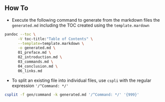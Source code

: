 ## How To

- Execute the following command to generate from the markdown files the `generated.md` including the TOC created using the `template.mardown`

```bash
pandoc --toc \
      -V toc-title:"Table of Contents" \
      --template=template.markdown \
      -o generated.md \
      01_preface.md \
      02_introduction.md \
      03_commands.md \
      04_conclusion.md \
      06_links.md
```
- To split an existing file into individual files, use `cspli` with the regular expression `'/^Command: */'`
```bash
csplit -f gen/command -k generated.md '/^Command: */' '{999}'
```